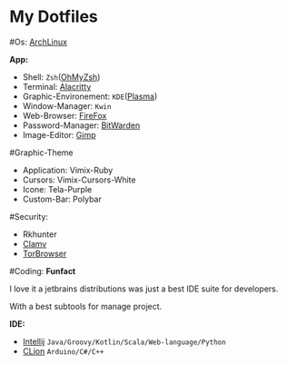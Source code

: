 # My Dotfiles 


#Os: [ArchLinux](https://archlinux.org/)


**App:**
- Shell: `Zsh`([OhMyZsh](https://github.com/ohmyzsh/ohmyzsh))
- Terminal: [Alacritty](https://github.com/alacritty/alacritty)
- Graphic-Environement: `KDE`([Plasma](https://kde.org/plasma-desktop))
- Window-Manager: `Kwin`
- Web-Browser: [FireFox](https://www.mozilla.org)
- Password-Manager: [BitWarden](https://bitwarden.com/)
- Image-Editor: [Gimp](https://www.gimp.org/)

#Graphic-Theme
- Application: Vimix-Ruby
- Cursors: Vimix-Cursors-White
- Icone: Tela-Purple
- Custom-Bar: Polybar

#Security: 
- Rkhunter
- [Clamv](https://www.clamv.net/)
- [TorBrowser](https://www.torproject.org/download/)

#Coding:
**Funfact**

I love it a jetbrains distributions was just a best IDE suite for developers.

With a best subtools for manage project.

**IDE:**

- [Intellij](https://www.jetbrains.com/idea/) `Java/Groovy/Kotlin/Scala/Web-language/Python`
- [CLion](https://www.jetbrains.com/clion/) `Arduino/C#/C++`
